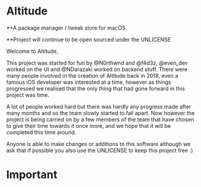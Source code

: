 # Altitude

**A package manager / tweak store for macOS

**Project will continue to be open sourced under the UNLICENSE

Welcome to Altitude,

This project was started for fun by @N0rthwnd and @f4d3z, @even_dev worked on the UI and @NDarazaki worked on backend stuff.
There were many people involved in the creation of Altitude back in 2018, even a famous iOS developer was interested at a time, however as things progressed we realised that the only thing that had gone forward in this project was time. 

A lot of people worked hard but there was hardly any progress made after many months and so the team slowly started to fall apart. Now however the project is being carried on by a few members of the team that have chosen to give their time towards it once more, and we hope that it will be completed this time around.

Anyone is able to make changes or additions to this software although we ask that if possible you also use the UNLICENSE to keep this project free :)

# Important
